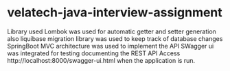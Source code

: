 # velatech-java-interview-assignment
Library used Lombok  was used for automatic getter and setter generation also liquibase migration library was used to keep track of database changes
SpringBoot MVC architecture was used to implement the API
SWagger ui was integrated for testing documenting the REST API
Access http://localhost:8000/swagger-ui.html  when the application is run.
